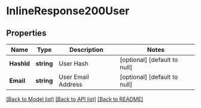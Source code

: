 # InlineResponse200User

## Properties
Name | Type | Description | Notes
------------ | ------------- | ------------- | -------------
**HashId** | **string** | User Hash | [optional] [default to null]
**Email** | **string** | User Email Address | [optional] [default to null]

[[Back to Model list]](../README.md#documentation-for-models) [[Back to API list]](../README.md#documentation-for-api-endpoints) [[Back to README]](../README.md)

